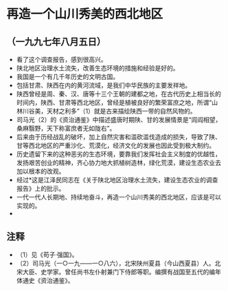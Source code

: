 # 再造一个山川秀美的西北地区## （一九九七年八月五日）
- 看了这个调查报告，感到很高兴。- 陕北地区治理水土流失，改善生态环境的措施和经验是好的。- 我国是一个有几千年历史的文明古国。- 包括甘肃、陕西在内的黄河流域，是我们中华民族的主要发祥地。- 陕西曾经是周、秦、汉、唐等十三个王朝的建都之地，在古代历史上相当长的时间内，陕西、甘肃等西北地区，曾经是植被良好的繁荣富庶之地，所谓“山林川谷美，天材之利多”（1）就是古来描绘陕西一带的自然风物的。- 司马光（2）的《资治通鉴》中描述盛唐时期陕、甘的发展情景是“闾阎相望，桑麻翳野，天下称富庶者无如陇右”。- 后来由于历经战乱的破坏，加上自然灾害和滥砍滥伐造成的损失，导致了陕、甘等西北地区的严重沙化、荒漠化，经济文化的发展也因此受到极大制约。- 历史遗留下来的这种恶劣的生态环境，要靠我们发挥社会主义制度的优越性，发扬艰苦创业的精神，齐心协力地大抓植树造林，绿化荒漠，建设生态农业去加以根本的改观。- 经过*这是江泽民同志在《关于陕北地区治理水土流失，建设生态农业的调查报告》上的批示。- 一代一代人长期地、持续地奋斗，再造一个山川秀美的西北地区，应该是可以实现的。- ## 注释- （1）见《苟子·强国》。- （2）司马光（一○一九——一○八六），北宋陕州夏县（今山西夏县）人。北宋大臣、史学家。曾任尚书左仆射兼门下侍郎等职。编撰有战国至五代的编年体通史《资治通鉴》。